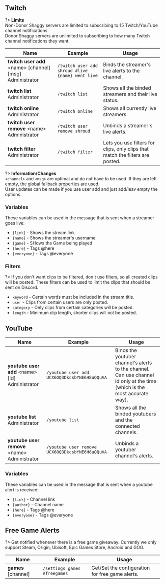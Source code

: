 ## Twitch
?> **Limits**<br>Non-Donor Shaggy servers are limited to subscribing to 15 Twitch/YouTube channel notifications.<br>Donor Shaggy servers are unlimited to subscribing to how many Twitch channel notifications they want.

<!-- ![Twitch](_images/twitch.png ':size=100%')-->

<!-- tabs:start -->
<!-- tab:Slash Commands -->
Name              | Example           | Usage                                                                         
 ---------------- | ----------------- | ----------------------------------------------------------------------------- 
**twitch user add** \<name> [channel] [msg]<br><span class="user-permissions">Administrator</span> | `/twitch user add shroud #live {name} went live` | Binds the streamer's live alerts to the channel.
**twitch list**<br><span class="user-permissions">Administrator</span>   | `/twitch list`    | Shows all the binded streamers and their live status.
**twitch online**<br><span class="user-permissions">Administrator</span> | `/twitch online`  | Shows all currently live streamers.
**twitch user remove** \<name><br><span class="user-permissions">Administrator</span> | `/twitch user remove shroud` | Unbinds a streamer's live alerts.
**twitch filter**<br><span class="user-permissions">Administrator</span> | `/twitch filter`  | Lets you use filters for clips, only clips that match the filters are posted.
<!-- tabs:end -->
?> **Information/Changes**<br>`<channel>` and `<msg>` are optimal and do not have to be used. If they are left empty, the global fallback properties are used.<br>User updates can be made if you use user add and just add/leav empty the options.


### Variables
These variables can be used in the message that is sent when a streamer goes live:
- `{link}` - Shows the stream link
- `{name}` - Shows the streamer's username
- `{game}` - SHows the Game being played
- `{here}` - Tags @here
- `{everyone}` - Tags @everyone


### Filters
?> If you don't want clips to be filtered, don't use filters, so all created clips will be posted.
These filters can be used to limit the clips that should be sent on Discord.
- `keyword` - Certain words must be included in the stream title.
- `user` - Clips from certain users are only posted.
- `category` - Only clips from certain categories will be posted.
- `length` - Minimum clip length, shorter clips will not be posted.


## YouTube

<!-- tabs:start -->
<!-- tab:Slash Commands -->
Name              | Example           | Usage                                                                         
 ---------------- | ----------------- | -----------------------------------------------------------------------------
**youtube user add** \<name> [id]<br><span class="user-permissions">Administrator</span> | `/youtube user add UCX6OQ3DkcsbYNE6H8uQQuVA` | Binds the youtuber channel's alerts to the channel. Can use channel id only at the time (which is the most accurate way).
**youtube list**<br><span class="user-permissions">Administrator</span> | `/youtube list` | Shows all the binded youtubers and the connected channels.         
**youtube user remove** \<name><br><span class="user-permissions">Administrator</span> | `/youtube user remove UCX6OQ3DkcsbYNE6H8uQQuVA` | Unbinds a youtuber channel's alerts.
<!-- tabs:end -->

### Variables
These variables can be used in the message that is sent when a youtube alert is received:
- `{link}` - Channel link
- `{author}` - Channel name
- `{here}` - Tags @here
- `{everyone}` - Tags @everyone


## Free Game Alerts
?> Get notified whenever there is a free game giveaway. Currently we only support Steam, Origin, Ubisoft, Epic Games Store, Android and GOG.

<!--![Free Game Alerts](_images/free_game_alerts.png)-->

<!-- tabs:start -->
<!-- tab:Slash Commands -->
Name              | Example           | Usage                                                                         
 ---------------- | ----------------- | ----------------------------------------------------------------------------- 
**games** [channel] | `/settings games #freegames` | Get/Set the configuration for free game alerts.
<!-- tabs:end -->
